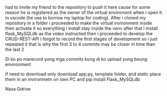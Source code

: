 had to invite my friend to the repository to push it here cause for some reason he is registered as the owner of the virtual enviroment when i open it in vscode (he use to borrow my laptop for coding).
After i cloned my repository in a folder i proceeded to make the virtual invironment inside then activate it so everything i install stay inside the venv after that i install flask_MySQLdb as the video instructed
then i proceeded to develop the CRUD-REST-API i forgot to record the first stages of development so i just repeated it that is why the first 3 to 4 commits may be closer in time than the last 2

Di ko po marecord yung mga commits kung di ko upload yung boung environment

if need to download only download app.py, template folder, and static place them in an invironmetn on own PC and pip install Flask_MySQLdb

Nasa Gdrive

